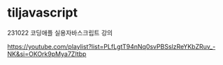 # tiljavascript
231022 코딩애플 실용자바스크립트 강의

https://youtube.com/playlist?list=PLfLgtT94nNq0svPBSslzReYKbZRuv_-NK&si=OKOrk9pMya7ZItbp
